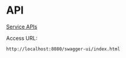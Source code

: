 # API

[Service APIs](./api/api.yaml)

Access URL:
```
http://localhost:8080/swagger-ui/index.html
```
